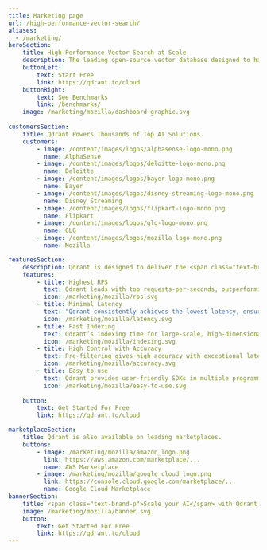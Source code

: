```yaml
---
title: Marketing page
url: /high-performance-vector-search/
aliases:
  - /marketing/
heroSection:
    title: High-Performance Vector Search at Scale
    description: The leading open-source vector database designed to handle high-dimensional vectors for performance and massive-scale AI applications. Qdrant is purpose-built in Rust for unmatched speed and reliability even when processing billions of vectors.
    buttonLeft:
        text: Start Free
        link: https://qdrant.to/cloud
    buttonRight:
        text: See Benchmarks
        link: /benchmarks/
    image: /marketing/mozilla/dashboard-graphic.svg
    
customersSection:
    title: Qdrant Powers Thousands of Top AI Solutions.
    customers:
        - image: /content/images/logos/alphasense-logo-mono.png
          name: AlphaSense
        - image: /content/images/logos/deloitte-logo-mono.png
          name: Deloitte
        - image: /content/images/logos/bayer-logo-mono.png
          name: Bayer
        - image: /content/images/logos/disney-streaming-logo-mono.png
          name: Disney Streaming
        - image: /content/images/logos/flipkart-logo-mono.png
          name: Flipkart
        - image: /content/images/logos/glg-logo-mono.png
          name: GLG
        - image: /content/images/logos/mozilla-logo-mono.png
          name: Mozilla

featuresSection:
    description: Qdrant is designed to deliver the <span class="text-brand-p">fastest and most accurate results at the lowest&nbsp;cost</span>.&nbsp;Learn more about it in our performance benchmarks.
    features:
        - title: Highest RPS
          text: Qdrant leads with top requests-per-seconds, outperforming alternative vector databases in various datasets by up to 4x.
          icon: /marketing/mozilla/rps.svg
        - title: Minimal Latency
          text: "Qdrant consistently achieves the lowest latency, ensuring quicker response times in data retrieval: 3ms response for 1M Open AI embeddings, outpacing alternatives by 50x-100x."
          icon: /marketing/mozilla/latency.svg
        - title: Fast Indexing
          text: Qdrant’s indexing time for large-scale, high-dimensional datasets is notably faster than alternative options.
          icon: /marketing/mozilla/indexing.svg
        - title: High Control with Accuracy
          text: Pre-filtering gives high accuracy with exceptional latencies in nested filtering search scenarios.
          icon: /marketing/mozilla/accuracy.svg
        - title: Easy-to-use
          text: Qdrant provides user-friendly SDKs in multiple programming languages, facilitating easy integration into existing systems.
          icon: /marketing/mozilla/easy-to-use.svg
    
    button:
        text: Get Started For Free
        link: https://qdrant.to/cloud

marketplaceSection:
    title: Qdrant is also available on leading marketplaces.
    buttons:
        - image: /marketing/mozilla/amazon_logo.png
          link: https://aws.amazon.com/marketplace/...
          name: AWS Marketplace
        - image: /marketing/mozilla/google_cloud_logo.png
          link: https://console.cloud.google.com/marketplace/...
          name: Google Cloud Marketplace
bannerSection:
    title: <span class="text-brand-p">Scale your AI</span> with Qdrant
    image: /marketing/mozilla/banner.svg
    button:
        text: Get Started For Free
        link: https://qdrant.to/cloud
---
```

